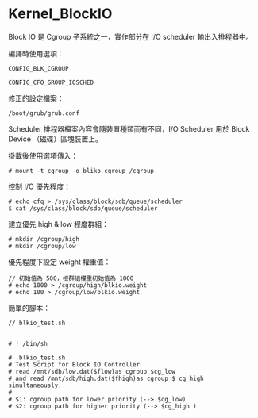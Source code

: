# Kernel_BlockIO

Block IO 是 Cgroup 子系統之一，實作部分在 I/O scheduler 輸出入排程器中。

編譯時使用選項：

    CONFIG_BLK_CGROUP

    CONFIG_CFO_GROUP_IOSCHED

修正的設定檔案：

    /boot/grub/grub.conf
    
Scheduler 排程器檔案內容會隨裝置種類而有不同，I/O Scheduler 用於 Block Device （磁碟）區塊裝置上。

掛載後使用選項傳入：

    # mount -t cgroup -o bliko cgroup /cgroup
    
控制 I/O 優先程度：

    # echo cfq > /sys/class/block/sdb/queue/scheduler
    $ cat /sys/class/block/sdb/queue/scheduler
    
建立優先 high & low 程度群組：

    # mkdir /cgroup/high
    # mkdir /cgroup/low

優先程度下設定 weight 權重值：

    // 初始值為 500，根群組權重初始值為 1000
    # echo 1000 > /cgroup/high/blkio.weight
    # echo 100 > /cgroup/low/blkio.weight
    
簡單的腳本：

    // blkio_test.sh
    
    
    # ! /bin/sh
    
    #  blkio_test.sh
    # Test Script for Block IO Controller
    # read /mnt/sdb/low.dat($flow)as cgroup $cg_low
    # and read /mnt/sdb/high.dat($fhigh)as cgroup $ cg_high simultaneously.
    #
    # $1: cgroup path for lower priority (--> $cg_low)
    # $2: cgroup path for higher priority (--> $cg_high )

